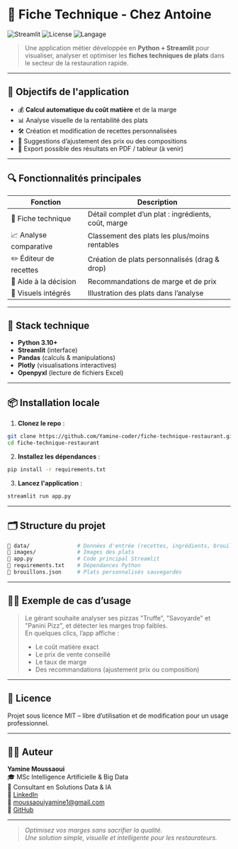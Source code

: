 # 🍕 Fiche Technique - Chez Antoine

![Streamlit](https://img.shields.io/badge/Made%20with-Streamlit-ff4b4b?style=flat&logo=streamlit)
![License](https://img.shields.io/badge/License-MIT-green)
![Langage](https://img.shields.io/badge/Python-3.10+-blue)

> Une application métier développée en **Python + Streamlit** pour visualiser, analyser et optimiser les **fiches techniques de plats** dans le secteur de la restauration rapide.

---

## 🎯 Objectifs de l'application

- 💰 **Calcul automatique du coût matière** et de la marge  
- 📊 Analyse visuelle de la rentabilité des plats  
- 🛠️ Création et modification de recettes personnalisées  
- 🧠 Suggestions d’ajustement des prix ou des compositions  
- 📂 Export possible des résultats en PDF / tableur (à venir)

---

## 🔍 Fonctionnalités principales

| Fonction                        | Description |
|--------------------------------|-------------|
| 🧾 Fiche technique              | Détail complet d’un plat : ingrédients, coût, marge |
| 📈 Analyse comparative          | Classement des plats les plus/moins rentables |
| ✏️ Éditeur de recettes          | Création de plats personnalisés (drag & drop) |
| 🧠 Aide à la décision           | Recommandations de marge et de prix |
| 📸 Visuels intégrés             | Illustration des plats dans l’analyse |

---


## 🧰 Stack technique

- **Python 3.10+**
- **Streamlit** (interface)
- **Pandas** (calculs & manipulations)
- **Plotly** (visualisations interactives)
- **Openpyxl** (lecture de fichiers Excel)

---

## 📦 Installation locale

1. **Clonez le repo** :

```bash
git clone https://github.com/Yamine-coder/fiche-technique-restaurant.git
cd fiche-technique-restaurant
```

2. **Installez les dépendances** :

```bash
pip install -r requirements.txt
```

3. **Lancez l'application** :

```bash
streamlit run app.py
```

---

## 🗂️ Structure du projet

```bash
📁 data/               # Données d'entrée (recettes, ingrédients, brouillons)
📁 images/             # Images des plats
📄 app.py              # Code principal Streamlit
📄 requirements.txt    # Dépendances Python
📄 brouillons.json     # Plats personnalisés sauvegardés
```

---

## 👨‍🍳 Exemple de cas d’usage

> Le gérant souhaite analyser ses pizzas "Truffe", "Savoyarde" et "Panini Pizz", et détecter les marges trop faibles.  
> En quelques clics, l’app affiche :
> - Le coût matière exact  
> - Le prix de vente conseillé  
> - Le taux de marge  
> - Des recommandations (ajustement prix ou composition)

---

## 📄 Licence

Projet sous licence MIT – libre d’utilisation et de modification pour un usage professionnel.

---

## 🙋‍♂️ Auteur

**Yamine Moussaoui**  
🎓 MSc Intelligence Artificielle & Big Data  
💼 Consultant en Solutions Data & IA  
🔗 [LinkedIn](https://www.linkedin.com/in/yamine-moussaoui/)  
📧 moussaouiyamine1@gmail.com  
🔎 [GitHub](https://github.com/Yamine-coder)

---

> *Optimisez vos marges sans sacrifier la qualité.*  
> *Une solution simple, visuelle et intelligente pour les restaurateurs.*
